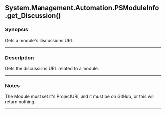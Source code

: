 System.Management.Automation.PSModuleInfo.get_Discussion()
----------------------------------------------------------

### Synopsis
Gets a module's discussions URL.

---

### Description

Gets the discussions URL related to a module.

---

### Notes
The Module must set it's ProjectURI, and it must be on GitHub, or this will return nothing.

---
